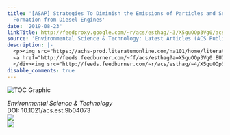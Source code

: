 ```yaml
---
title: '[ASAP] Strategies To Diminish the Emissions of Particles and Secondary Aerosol
  Formation from Diesel Engines'
date: '2019-08-23'
linkTitle: http://feedproxy.google.com/~r/acs/esthag/~3/X5guOOp3Vg0/acs.est.9b04073
source: 'Environmental Science & Technology: Latest Articles (ACS Publications)'
description: |-
  <p><img src="https://achs-prod.literatumonline.com/na101/home/literatum/publisher/achs/journals/content/esthag/0/esthag.ahead-of-print/acs.est.9b04073/20190823/images/medium/es9b04073_0005.gif" alt="TOC Graphic"/></p><div><cite>Environmental Science & Technology</cite></div><div>DOI: 10.1021/acs.est.9b04073</div><div class="feedflare">
  <a href="http://feeds.feedburner.com/~ff/acs/esthag?a=X5guOOp3Vg0:EU719KHa9rM:yIl2AUoC8zA"><img src="http://feeds.feedburner.com/~ff/acs/esthag?d=yIl2AUoC8zA" border="0"></img></a>
  </div><img src="http://feeds.feedburner.com/~r/acs/esthag/~4/X5guOOp3Vg0" ...
disable_comments: true
---
```

<p><img src="https://achs-prod.literatumonline.com/na101/home/literatum/publisher/achs/journals/content/esthag/0/esthag.ahead-of-print/acs.est.9b04073/20190823/images/medium/es9b04073_0005.gif" alt="TOC Graphic"/></p><div><cite>Environmental Science & Technology</cite></div><div>DOI: 10.1021/acs.est.9b04073</div><div class="feedflare">
<a href="http://feeds.feedburner.com/~ff/acs/esthag?a=X5guOOp3Vg0:EU719KHa9rM:yIl2AUoC8zA"><img src="http://feeds.feedburner.com/~ff/acs/esthag?d=yIl2AUoC8zA" border="0"></img></a>
</div><img src="http://feeds.feedburner.com/~r/acs/esthag/~4/X5guOOp3Vg0" ...
